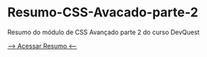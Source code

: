 # Resumo-CSS-Avacado-parte-2
Resumo do módulo de CSS Avançado parte 2 do curso DevQuest

<a href="https://ericrdgs.github.io/Resumo-CSS-Avacado-parte-2/"> --> Acessar Resumo <-- </a>
